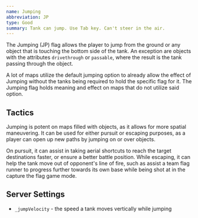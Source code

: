```yaml
---
name: Jumping
abbreviation: JP
type: Good
summary: Tank can jump. Use Tab key. Can't steer in the air.
---
```


The Jumping (JP) flag allows the player to jump from the ground or any object that is touching the bottom side of the tank. An exception are objects with the attributes `drivethrough` or `passable`, where the result is the tank passing through the object.

A lot of maps utilize the default jumping option to already allow the effect of Jumping without the tanks being required to hold the specific flag for it. The Jumping flag holds meaning and effect on maps that do not utilize said option.

## Tactics

Jumping is potent on maps filled with objects, as it allows for more spatial maneuvering. It can be used for either pursuit or escaping purposes, as a player can open up new paths by jumping on or over objects.

On pursuit, it can assist in taking aerial shortcuts to reach the target destinations faster, or ensure a better battle position. While escaping, it can help the tank move out of opponent's line of fire, such as assist a team flag runner to progress further towards its own base while being shot at in the capture the flag game mode.

## Server Settings

- `_jumpVelocity` - the speed a tank moves vertically while jumping
